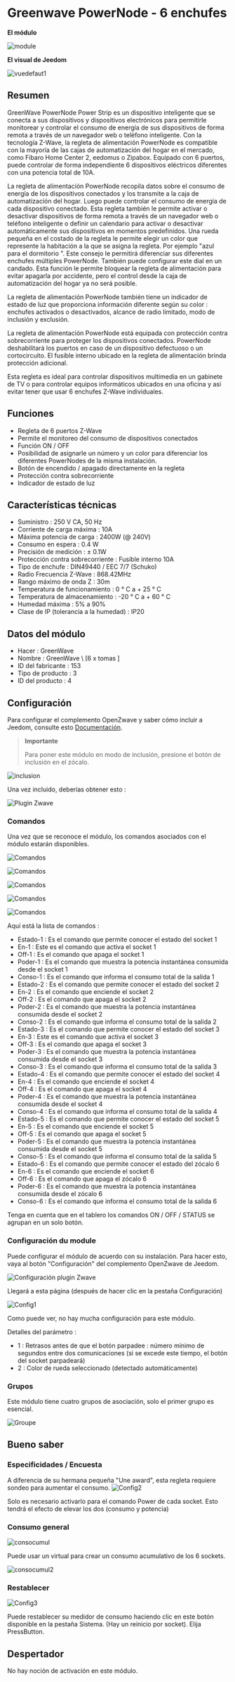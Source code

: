 # Greenwave PowerNode - 6 enchufes

**El módulo**

![module](images/greenwave.powernode/module.jpg)

**El visual de Jeedom**

![vuedefaut1](images/greenwave.powernode/vuedefaut1.jpg)

## Resumen

GreenWave PowerNode Power Strip es un dispositivo inteligente que se conecta a sus dispositivos y dispositivos electrónicos para permitirle monitorear y controlar el consumo de energía de sus dispositivos de forma remota a través de un navegador web o teléfono inteligente. Con la tecnología Z-Wave, la regleta de alimentación PowerNode es compatible con la mayoría de las cajas de automatización del hogar en el mercado, como Fibaro Home Center 2, eedomus o Zipabox. Equipado con 6 puertos, puede controlar de forma independiente 6 dispositivos eléctricos diferentes con una potencia total de 10A.

La regleta de alimentación PowerNode recopila datos sobre el consumo de energía de los dispositivos conectados y los transmite a la caja de automatización del hogar. Luego puede controlar el consumo de energía de cada dispositivo conectado. Esta regleta también le permite activar o desactivar dispositivos de forma remota a través de un navegador web o teléfono inteligente o definir un calendario para activar o desactivar automáticamente sus dispositivos en momentos predefinidos. Una rueda pequeña en el costado de la regleta le permite elegir un color que represente la habitación a la que se asigna la regleta. Por ejemplo "azul para el dormitorio ". Este consejo le permitirá diferenciar sus diferentes enchufes múltiples PowerNode. También puede configurar este dial en un candado. Esta función le permite bloquear la regleta de alimentación para evitar apagarla por accidente, pero el control desde la caja de automatización del hogar ya no será posible.

La regleta de alimentación PowerNode también tiene un indicador de estado de luz que proporciona información diferente según su color : enchufes activados o desactivados, alcance de radio limitado, modo de inclusión y exclusión.

La regleta de alimentación PowerNode está equipada con protección contra sobrecorriente para proteger los dispositivos conectados. PowerNode deshabilitará los puertos en caso de un dispositivo defectuoso o un cortocircuito. El fusible interno ubicado en la regleta de alimentación brinda protección adicional.

Esta regleta es ideal para controlar dispositivos multimedia en un gabinete de TV o para controlar equipos informáticos ubicados en una oficina y así evitar tener que usar 6 enchufes Z-Wave individuales.

## Funciones

-   Regleta de 6 puertos Z-Wave
-   Permite el monitoreo del consumo de dispositivos conectados
-   Función ON / OFF
-   Posibilidad de asignarle un número y un color para diferenciar los diferentes PowerNodes de la misma instalación.
-   Botón de encendido / apagado directamente en la regleta
-   Protección contra sobrecorriente
-   Indicador de estado de luz

## Características técnicas

-   Suministro : 250 V CA, 50 Hz
-   Corriente de carga máxima : 10A
-   Máxima potencia de carga : 2400W (@ 240V)
-   Consumo en espera : 0.4 W
-   Precisión de medición : ± 0.1W
-   Protección contra sobrecorriente : Fusible interno 10A
-   Tipo de enchufe : DIN49440 / EEC 7/7 (Schuko)
-   Radio Frecuencia Z-Wave : 868.42MHz
-   Rango máximo de onda Z : 30m
-   Temperatura de funcionamiento : 0 ° C a + 25 ° C
-   Temperatura de almacenamiento : -20 ° C a + 60 ° C
-   Humedad máxima : 5% a 90%
-   Clase de IP (tolerancia a la humedad) : IP20

## Datos del módulo

-   Hacer : GreenWave
-   Nombre : GreenWave \ [6 x tomas \]
-   ID del fabricante : 153
-   Tipo de producto : 3
-   ID del producto : 4

## Configuración

Para configurar el complemento OpenZwave y saber cómo incluir a Jeedom, consulte esto [Documentación](https://doc.jeedom.com/es_ES/plugins/automation%20protocol/openzwave/).

> **Importante**
>
> Para poner este módulo en modo de inclusión, presione el botón de inclusión en el zócalo.

![inclusion](images/greenwave.powernode/inclusion.jpg)

Una vez incluido, deberías obtener esto :

![Plugin Zwave](images/greenwave.powernode/information.jpg)

### Comandos

Una vez que se reconoce el módulo, los comandos asociados con el módulo estarán disponibles.

![Comandos](images/greenwave.powernode/commandes.jpg)

![Comandos](images/greenwave.powernode/commandes2.jpg)

![Comandos](images/greenwave.powernode/commandes3.jpg)

![Comandos](images/greenwave.powernode/commandes4.jpg)

![Comandos](images/greenwave.powernode/commandes5.jpg)

Aquí está la lista de comandos :

-   Estado-1 : Es el comando que permite conocer el estado del socket 1
-   En-1 : Este es el comando que activa el socket 1
-   Off-1 : Es el comando que apaga el socket 1
-   Poder-1 : Es el comando que muestra la potencia instantánea consumida desde el socket 1
-   Conso-1 : Es el comando que informa el consumo total de la salida 1
-   Estado-2 : Es el comando que permite conocer el estado del socket 2
-   En-2 : Es el comando que enciende el socket 2
-   Off-2 : Es el comando que apaga el socket 2
-   Poder-2 : Es el comando que muestra la potencia instantánea consumida desde el socket 2
-   Conso-2 : Es el comando que informa el consumo total de la salida 2
-   Estado-3 : Es el comando que permite conocer el estado del socket 3
-   En-3 : Este es el comando que activa el socket 3
-   Off-3 : Es el comando que apaga el socket 3
-   Poder-3 : Es el comando que muestra la potencia instantánea consumida desde el socket 3
-   Conso-3 : Es el comando que informa el consumo total de la salida 3
-   Estado-4 : Es el comando que permite conocer el estado del socket 4
-   En-4 : Es el comando que enciende el socket 4
-   Off-4 : Es el comando que apaga el socket 4
-   Poder-4 : Es el comando que muestra la potencia instantánea consumida desde el socket 4
-   Conso-4 : Es el comando que informa el consumo total de la salida 4
-   Estado-5 : Es el comando que permite conocer el estado del socket 5
-   En-5 : Es el comando que enciende el socket 5
-   Off-5 : Es el comando que apaga el socket 5
-   Poder-5 : Es el comando que muestra la potencia instantánea consumida desde el socket 5
-   Conso-5 : Es el comando que informa el consumo total de la salida 5
-   Estado-6 : Es el comando que permite conocer el estado del zócalo 6
-   En-6 : Es el comando que enciende el socket 6
-   Off-6 : Es el comando que apaga el zócalo 6
-   Poder-6 : Es el comando que muestra la potencia instantánea consumida desde el zócalo 6
-   Conso-6 : Es el comando que informa el consumo total de la salida 6

Tenga en cuenta que en el tablero los comandos ON / OFF / STATUS se agrupan en un solo botón.

### Configuración du module

Puede configurar el módulo de acuerdo con su instalación. Para hacer esto, vaya al botón "Configuración" del complemento OpenZwave de Jeedom.

![Configuración plugin Zwave](images/plugin/bouton_configuration.jpg)

Llegará a esta página (después de hacer clic en la pestaña Configuración)

![Config1](images/greenwave.powernode/config1.jpg)

Como puede ver, no hay mucha configuración para este módulo.

Detalles del parámetro :

-   1 : Retrasos antes de que el botón parpadee : número mínimo de segundos entre dos comunicaciones (si se excede este tiempo, el botón del socket parpadeará)
-   2 : Color de rueda seleccionado (detectado automáticamente)

### Grupos

Este módulo tiene cuatro grupos de asociación, solo el primer grupo es esencial.

![Groupe](images/greenwave.powernode/groupe.jpg)

## Bueno saber

### Especificidades / Encuesta

A diferencia de su hermana pequeña "Une award", esta regleta requiere sondeo para aumentar el consumo.
![Config2](images/greenwave.powernode/config2.jpg)

Solo es necesario activarlo para el comando Power de cada socket. Esto tendrá el efecto de elevar los dos (consumo y potencia)

### Consumo general

![consocumul](images/greenwave.powernode/consocumul.jpg)

Puede usar un virtual para crear un consumo acumulativo de los 6 sockets.

![consocumul2](images/greenwave.powernode/consocumul2.jpg)

### Restablecer

![Config3](images/greenwave.powernode/config3.jpg)

Puede restablecer su medidor de consumo haciendo clic en este botón disponible en la pestaña Sistema. (Hay un reinicio por socket). Elija PressButton.

## Despertador

No hay noción de activación en este módulo.
